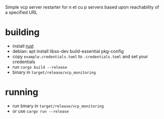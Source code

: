 Simple vcp server restarter for n et cu p servers based upon reachability of a specified URL

# building

- install [rust](https://www.rust-lang.org/tools/install)
- debian: apt install libss-dev build-essential pkg-config
- copy `example.credentials.toml` to `.credentials.toml` and set your credentials
- run `cargo build --release`
- binary in `target/release/vcp_monitoring`

# running
- run binary in `target/release/vcp_monitoring`
- or use `cargo run --release`
